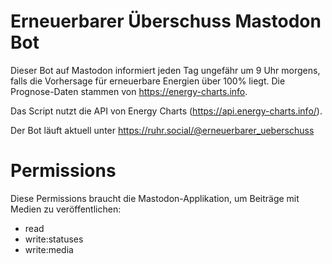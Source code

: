 # Erneuerbarer Überschuss Mastodon Bot

Dieser Bot auf Mastodon informiert jeden Tag ungefähr um 9 Uhr morgens, falls die Vorhersage für erneuerbare Energien über 100% liegt.
Die Prognose-Daten stammen von https://energy-charts.info.

Das Script nutzt die API von Energy Charts (https://api.energy-charts.info/).

Der Bot läuft aktuell unter https://ruhr.social/@erneuerbarer_ueberschuss

Permissions
===========
Diese Permissions braucht die Mastodon-Applikation, um Beiträge mit Medien zu veröffentlichen:

* read
* write:statuses
* write:media